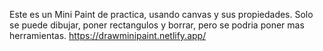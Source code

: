 Este es un Mini Paint de practica, usando canvas y sus propiedades. Solo se puede dibujar, poner rectangulos y borrar, pero se podria poner mas herramientas.
https://drawminipaint.netlify.app/
